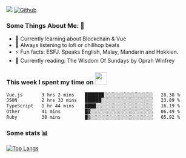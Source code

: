 ![](https://visitor-badge.laobi.icu/badge?page_id=seanho96.seanho96)
[![Github](https://img.shields.io/github/followers/seanho96?label=Follow&style=social)](https://github.com/seanho96)

### Some Things About Me: 👋
- 🌱 Currently learning about Blockchain & Vue
- :musical_note: Always listening to lofi or chillhop beats
- :zap: Fun facts: ESFJ. Speaks English, Malay, Mandarin and Hokkien.
- :book: Currently reading: The Wisdom Of Sundays by Oprah Winfrey

### This week I spent my time on <img src="https://media.giphy.com/media/SvQzkTQb3ZwKcj1QTO/giphy.gif" width="32">

<!--START_SECTION:waka-->

```txt
Vue.js       3 hrs 2 mins    ███████░░░░░░░░░░░░░░░░░░   28.38 %
JSON         2 hrs 33 mins   ██████░░░░░░░░░░░░░░░░░░░   23.89 %
TypeScript   1 hr 44 mins    ████░░░░░░░░░░░░░░░░░░░░░   16.19 %
Other        41 mins         █▓░░░░░░░░░░░░░░░░░░░░░░░   06.49 %
Ruby         38 mins         █▒░░░░░░░░░░░░░░░░░░░░░░░   05.92 %
```

<!--END_SECTION:waka-->

### Some stats 📊

[![Top Langs](https://github-readme-stats.vercel.app/api/top-langs/?username=seanho96&layout=compact&theme=graywhite)](https://github.com/anuraghazra/github-readme-stats)
<br/>
<!-- ![GitHub stats](https://github-readme-stats.vercel.app/api?username=seanho96&show_icons=true&theme=graywhite)-->

